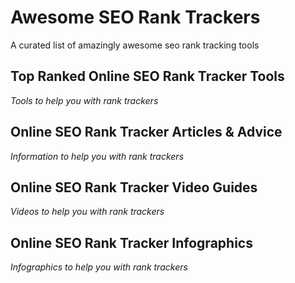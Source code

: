 # Awesome SEO Rank Trackers
A curated list of amazingly awesome seo rank tracking tools

Top Ranked Online SEO Rank Tracker Tools
------
*Tools to help you with rank trackers*





Online SEO Rank Tracker Articles & Advice
------
*Information to help you with rank trackers*






Online SEO Rank Tracker Video Guides
------
*Videos to help you with rank trackers*





Online SEO Rank Tracker Infographics
------
*Infographics to help you with rank trackers*





